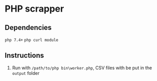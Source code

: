 # PHP scrapper

## Dependencies

`php 7.4+`
`php curl module`

## Instructions

1. Run with `/path/to/php bin\worker.php`, CSV files with be put in the `output` folder